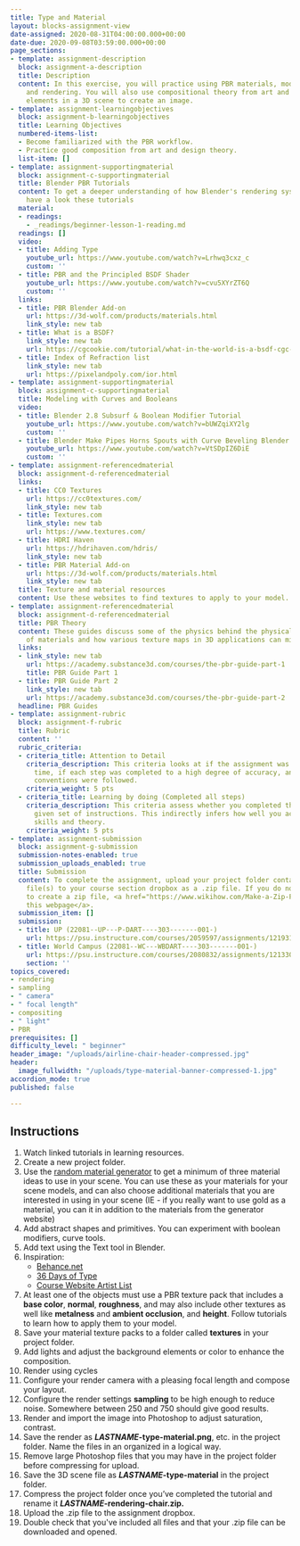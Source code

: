 ```yaml
---
title: Type and Material
layout: blocks-assignment-view
date-assigned: 2020-08-31T04:00:00.000+00:00
date-due: 2020-09-08T03:59:00.000+00:00
page_sections:
- template: assignment-description
  block: assignment-a-description
  title: Description
  content: In this exercise, you will practice using PBR materials, modeling, lighting,
    and rendering. You will also use compositional theory from art and design to organize
    elements in a 3D scene to create an image.
- template: assignment-learningobjectives
  block: assignment-b-learningobjectives
  title: Learning Objectives
  numbered-items-list:
  - Become familiarized with the PBR workflow.
  - Practice good composition from art and design theory.
  list-item: []
- template: assignment-supportingmaterial
  block: assignment-c-supportingmaterial
  title: Blender PBR Tutorials
  content: To get a deeper understanding of how Blender's rendering system works,
    have a look these tutorials
  material:
  - readings:
    - _readings/beginner-lesson-1-reading.md
  readings: []
  video:
  - title: Adding Type
    youtube_url: https://www.youtube.com/watch?v=Lrhwq3cxz_c
    custom: ''
  - title: PBR and the Principled BSDF Shader
    youtube_url: https://www.youtube.com/watch?v=cvu5XYrZT6Q
    custom: ''
  links:
  - title: PBR Blender Add-on
    url: https://3d-wolf.com/products/materials.html
    link_style: new tab
  - title: What is a BSDF?
    link_style: new tab
    url: https://cgcookie.com/tutorial/what-in-the-world-is-a-bsdf-cgc-weekly-16
  - title: Index of Refraction list
    link_style: new tab
    url: https://pixelandpoly.com/ior.html
- template: assignment-supportingmaterial
  block: assignment-c-supportingmaterial
  title: Modeling with Curves and Booleans
  video:
  - title: Blender 2.8 Subsurf & Boolean Modifier Tutorial
    youtube_url: https://www.youtube.com/watch?v=bUWZqiXY2lg
    custom: ''
  - title: Blender Make Pipes Horns Spouts with Curve Beveling Blender 2.8
    youtube_url: https://www.youtube.com/watch?v=VtSDpIZ6DiE
    custom: ''
- template: assignment-referencedmaterial
  block: assignment-d-referencedmaterial
  links:
  - title: CC0 Textures
    url: https://cc0textures.com/
    link_style: new tab
  - title: Textures.com
    link_style: new tab
    url: https://www.textures.com/
  - title: HDRI Haven
    url: https://hdrihaven.com/hdris/
    link_style: new tab
  - title: PBR Material Add-on
    url: https://3d-wolf.com/products/materials.html
    link_style: new tab
  title: Texture and material resources
  content: Use these websites to find textures to apply to your model.
- template: assignment-referencedmaterial
  block: assignment-d-referencedmaterial
  title: PBR Theory
  content: These guides discuss some of the physics behind the physical properties
    of materials and how various texture maps in 3D applications can mimic these properties.
  links:
  - link_style: new tab
    url: https://academy.substance3d.com/courses/the-pbr-guide-part-1
    title: PBR Guide Part 1
  - title: PBR Guide Part 2
    link_style: new tab
    url: https://academy.substance3d.com/courses/the-pbr-guide-part-2
  headline: PBR Guides
- template: assignment-rubric
  block: assignment-f-rubric
  title: Rubric
  content: ''
  rubric_criteria:
  - criteria_title: Attention to Detail
    criteria_description: This criteria looks at if the assignment was submitted on
      time, if each step was completed to a high degree of accuracy, and if file naming
      conventions were followed.
    criteria_weight: 5 pts
  - criteria_title: Learning by doing (Completed all steps)
    criteria_description: This criteria assess whether you completed the assignment's
      given set of instructions. This indirectly infers how well you acquired foundational
      skills and theory.
    criteria_weight: 5 pts
- template: assignment-submission
  block: assignment-g-submission
  submission-notes-enabled: true
  submission_uploads_enabled: true
  title: Submission
  content: To complete the assignment, upload your project folder containing your
    file(s) to your course section dropbox as a .zip file. If you do not know how
    to create a zip file, <a href="https://www.wikihow.com/Make-a-Zip-File" title="">see
    this webpage</a>.
  submission_item: []
  submission:
  - title: UP (22081--UP---P-DART----303-------001-)
    url: https://psu.instructure.com/courses/2059597/assignments/12193174
  - title: World Campus (22081--WC---WBDART----303-------001-)
    url: https://psu.instructure.com/courses/2080832/assignments/12133052
    section: ''
topics_covered:
- rendering
- sampling
- " camera"
- " focal length"
- compositing
- " light"
- PBR
prerequisites: []
difficulty_level: " beginner"
header_image: "/uploads/airline-chair-header-compressed.jpg"
header:
  image_fullwidth: "/uploads/type-material-banner-compressed-1.jpg"
accordion_mode: true
published: false

---
```

## Instructions

 1. Watch linked tutorials in learning resources.
 2. Create a new project folder.
 3. Use the [random material generator](https://perchance.org/building-material) to get a minimum of three material ideas to use in your scene. You can use these as your materials for your scene models, and can also choose additional materials that you are interested in using in your scene (IE - if you really want to use gold as a material, you can it in addition to the materials from the generator website)
 4. Add abstract shapes and primitives. You can experiment with boolean modifiers, curve tools.
 5. Add text using the Text tool in Blender.
 6. Inspiration:
    * [Behance.net](https://www.behance.net/search?search=3d%20type)
    * [36 Days of Type](https://www.instagram.com/36daysoftype/)
    * [Course Website Artist List](https://michaelcollins.xyz/3d-digital-studio-master/resources/inspiration/)
 7. At least one of the objects must use a PBR texture pack that includes a **base color**, **normal**, **roughness**, and may also include other textures as well like **metalness** and **ambient occlusion**, and **height**. Follow tutorials to learn how to apply them to your model.
 8. Save your material texture packs to a folder called **textures** in your project folder.
 9. Add lights and adjust the background elements or color to enhance the composition.
10. Render using cycles
11. Configure your render camera with a pleasing focal length and compose your layout.
12. Configure the render settings **sampling** to be high enough to reduce noise. Somewhere between 250 and 750 should give good results.
13. Render and import the image into Photoshop to adjust saturation, contrast.
14. Save the render as **_LASTNAME_-type-material.png**, etc. in the project folder. Name the files in an organized in a logical way.
15. Remove large Photoshop files that you may have in the project folder before compressing for upload.
16. Save the 3D scene file as **_LASTNAME_-type-material** in the project folder.
17. Compress the project folder once you’ve completed the tutorial and rename it **_LASTNAME_-rendering-chair.zip.**
18. Upload the .zip file to the assignment dropbox.
19. Double check that you've included all files and that your .zip file can be downloaded and opened.